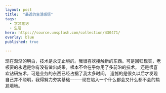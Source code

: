 ```yaml
---
layout: post
title:  "最近的生活感悟"
tags:
  - 学习笔记
  - 生活
hero: https://source.unsplash.com/collection/430471/
overlay: blue
published: true

---
```

  现在渐渐的明白，技术是永无止境的。我很喜欢接触新的东西。可是回归现实，老板要的永远是你有没有做出成果，根本不会在乎你用了多前沿的技术。
  还是很喜欢钻研技术，可是业务的东西已经占据了我太多时间。
  遗憾的是很久以后才发现自己并不聪明，我得努力夯实基础------现在陷入一个什么都会又什么都不会的尴尬境地。